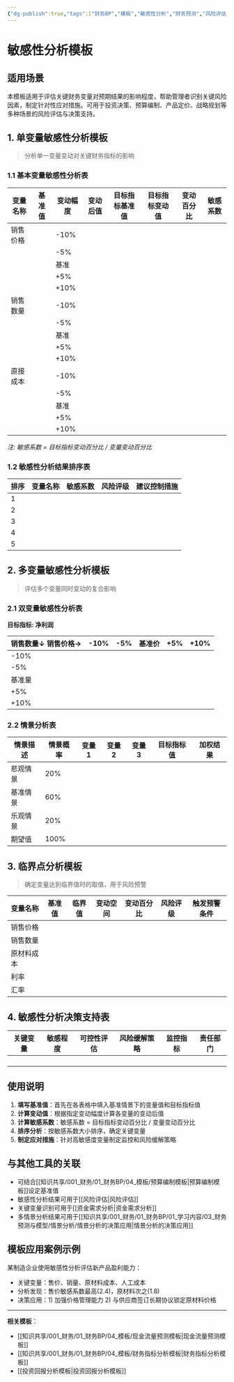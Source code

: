 ```yaml
---
{"dg-publish":true,"tags":["财务BP","模板","敏感性分析","财务预测","风险评估","决策支持"],"created":"2023-09-15","modified":"2023-09-16","permalink":"/知识共享/001_财务/01_财务BP/04_模板/敏感性分析模板/","dgPassFrontmatter":true}
---
```



# 敏感性分析模板

## 适用场景

本模板适用于评估关键财务变量对预期结果的影响程度，帮助管理者识别关键风险因素，制定针对性应对措施。可用于投资决策、预算编制、产品定价、战略规划等多种场景的风险评估与决策支持。

## 1. 单变量敏感性分析模板

> 分析单一变量变动对关键财务指标的影响

### 1.1 基本变量敏感性分析表

| 变量名称 | 基准值 | 变动幅度 | 变动后值 | 目标指标基准值 | 目标指标变动值 | 变动百分比 | 敏感系数 |
|---------|-------|---------|----------|--------------|-------------|---------|----------|
| 销售价格 |       | -10%    |          |              |             |         |          |
|         |       | -5%     |          |              |             |         |          |
|         |       | 基准    |          |              |             |         |          |
|         |       | +5%     |          |              |             |         |          |
|         |       | +10%    |          |              |             |         |          |
| 销售数量 |       | -10%    |          |              |             |         |          |
|         |       | -5%     |          |              |             |         |          |
|         |       | 基准    |          |              |             |         |          |
|         |       | +5%     |          |              |             |         |          |
|         |       | +10%    |          |              |             |         |          |
| 直接成本 |       | -10%    |          |              |             |         |          |
|         |       | -5%     |          |              |             |         |          |
|         |       | 基准    |          |              |             |         |          |
|         |       | +5%     |          |              |             |         |          |
|         |       | +10%    |          |              |             |         |          |

_注: 敏感系数 = 目标指标变动百分比 / 变量变动百分比_

### 1.2 敏感性分析结果排序表

| 排序 | 变量名称 | 敏感系数 | 风险评级 | 建议控制措施 |
|-----|---------|---------|---------|------------|
| 1   |         |         |         |            |
| 2   |         |         |         |            |
| 3   |         |         |         |            |
| 4   |         |         |         |            |
| 5   |         |         |         |            |

## 2. 多变量敏感性分析模板

> 评估多个变量同时变动的复合影响

### 2.1 双变量敏感性分析表

**目标指标: 净利润**

| 销售数量↓ 销售价格→ | -10% | -5% | 基准价 | +5% | +10% |
|-------------------|-----|-----|-------|-----|-----|
| -10%              |     |     |       |     |     |
| -5%               |     |     |       |     |     |
| 基准量             |     |     |       |     |     |
| +5%               |     |     |       |     |     |
| +10%              |     |     |       |     |     |

### 2.2 情景分析表

| 情景描述 | 情景概率 | 变量1 | 变量2 | 变量3 | 目标指标值 | 加权结果 |
|---------|----------|------|-------|------|-----------|---------|
| 悲观情景 | 20%      |      |       |      |           |         |
| 基准情景 | 60%      |      |       |      |           |         |
| 乐观情景 | 20%      |      |       |      |           |         |
| 期望值   | 100%     |      |       |      |           |         |

## 3. 临界点分析模板

> 确定变量达到临界值时的取值，用于风险预警

| 变量名称 | 基准值 | 临界值 | 变动空间 | 变动百分比 | 风险评级 | 触发预警条件 |
|---------|-------|-------|---------|----------|----------|------------|
| 销售价格 |       |       |         |          |          |            |
| 销售数量 |       |       |         |          |          |            |
| 原材料成本 |      |       |         |          |          |            |
| 利率     |       |       |         |          |          |            |
| 汇率     |       |       |         |          |          |            |

## 4. 敏感性分析决策支持表

| 关键变量 | 敏感程度 | 可控性评估 | 风险缓解策略 | 监控指标 | 责任部门 |
|---------|---------|----------|------------|---------|---------|
|         |         |          |            |         |         |
|         |         |          |            |         |         |
|         |         |          |            |         |         |
|         |         |          |            |         |         |

## 使用说明

1. **填写基准值**：首先在各表格中填入基准情景下的变量值和目标指标值
2. **计算变动值**：根据指定变动幅度计算各变量的变动后值
3. **计算敏感系数**：敏感系数 = 目标指标变动百分比 / 变量变动百分比
4. **排序分析**：按敏感系数大小排序，确定关键变量
5. **制定应对措施**：针对高敏感度变量制定监控和风险缓解策略

## 与其他工具的关联

- 可结合[[知识共享/001_财务/01_财务BP/04_模板/预算编制模板\|预算编制模板]]设定基准值
- 敏感性分析结果可用于[[风险评估\|风险评估]]
- 关键变量识别可用于[[资金需求分析\|资金需求分析]]
- 多情景分析结果可用于[[知识共享/001_财务/01_财务BP/01_学习内容/03_财务预测与模型/情景分析/情景分析的决策应用\|情景分析的决策应用]]

## 模板应用案例示例

某制造企业使用敏感性分析评估新产品盈利能力：
- 关键变量：售价、销量、原材料成本、人工成本
- 分析发现：售价敏感系数最高(2.4)，原材料次之(1.8)
- 决策应用：1) 加强价格管理能力 2) 与供应商签订长期协议锁定原材料价格

---

**相关模板**：
- [[知识共享/001_财务/01_财务BP/04_模板/现金流量预测模板\|现金流量预测模板]]
- [[知识共享/001_财务/01_财务BP/04_模板/财务指标分析模板\|财务指标分析模板]]
- [[投资回报分析模板\|投资回报分析模板]] 